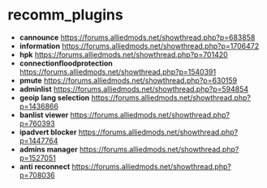 # recomm_plugins

- **cannounce** https://forums.alliedmods.net/showthread.php?p=683858
- **information** https://forums.alliedmods.net/showthread.php?p=1706472
- **hpk** https://forums.alliedmods.net/showthread.php?p=701420
- **connectionfloodprotection** https://forums.alliedmods.net/showthread.php?p=1540391
- **pmute** https://forums.alliedmods.net/showthread.php?p=630159
- **adminlist** https://forums.alliedmods.net/showthread.php?p=594854
- **geoip lang selection** https://forums.alliedmods.net/showthread.php?p=1436866
- **banlist viewer** https://forums.alliedmods.net/showthread.php?p=760393
- **ipadvert blocker** https://forums.alliedmods.net/showthread.php?p=1447764
- **admins manager** https://forums.alliedmods.net/showthread.php?p=1527051
- **anti reconnect** https://forums.alliedmods.net/showthread.php?p=708036
